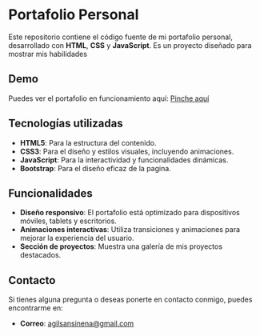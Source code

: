 # Portafolio Personal

Este repositorio contiene el código fuente de mi portafolio personal, desarrollado con **HTML**, **CSS** y **JavaScript**. Es un proyecto diseñado para mostrar mis habilidades

## Demo
Puedes ver el portafolio en funcionamiento aquí: [Pinche aquí](https://agilsansinena.github.io/portfolio)

## Tecnologías utilizadas

- **HTML5**: Para la estructura del contenido.
- **CSS3**: Para el diseño y estilos visuales, incluyendo animaciones.
- **JavaScript**: Para la interactividad y funcionalidades dinámicas.
- **Bootstrap**: Para el diseño eficaz de la pagina.

## Funcionalidades

- **Diseño responsivo**: El portafolio está optimizado para dispositivos móviles, tablets y escritorios.
- **Animaciones interactivas**: Utiliza transiciones y animaciones para mejorar la experiencia del usuario.
- **Sección de proyectos**: Muestra una galería de mis proyectos destacados.

## Contacto

Si tienes alguna pregunta o deseas ponerte en contacto conmigo, puedes encontrarme en:

- **Correo**: agilsansinena@gmail.com
